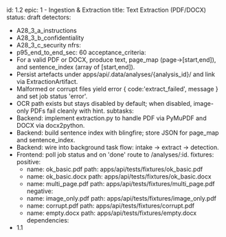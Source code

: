 id: 1.2
epic: 1 - Ingestion & Extraction
title: Text Extraction (PDF/DOCX)
status: draft
detectors:
  - A28_3_a_instructions
  - A28_3_b_confidentiality
  - A28_3_c_security
nfrs:
  - p95_end_to_end_sec: 60
acceptance_criteria:
  - For a valid PDF or DOCX, produce text, page_map (page→[start,end]), and sentence_index (array of [start,end]).
  - Persist artefacts under apps/api/.data/analyses/{analysis_id}/ and link via ExtractionArtifact.
  - Malformed or corrupt files yield error { code:'extract_failed', message } and set job status 'error'.
  - OCR path exists but stays disabled by default; when disabled, image-only PDFs fail cleanly with hint.
subtasks:
  - Backend: implement extraction.py to handle PDF via PyMuPDF and DOCX via docx2python.
  - Backend: build sentence index with blingfire; store JSON for page_map and sentence_index.
  - Backend: wire into background task flow: intake → extract → detection.
  - Frontend: poll job status and on 'done' route to /analyses/:id.
fixtures:
  positive:
    - name: ok_basic.pdf
      path: apps/api/tests/fixtures/ok_basic.pdf
    - name: ok_basic.docx
      path: apps/api/tests/fixtures/ok_basic.docx
    - name: multi_page.pdf
      path: apps/api/tests/fixtures/multi_page.pdf
  negative:
    - name: image_only.pdf
      path: apps/api/tests/fixtures/image_only.pdf
    - name: corrupt.pdf
      path: apps/api/tests/fixtures/corrupt.pdf
    - name: empty.docx
      path: apps/api/tests/fixtures/empty.docx
dependencies:
  - 1.1
